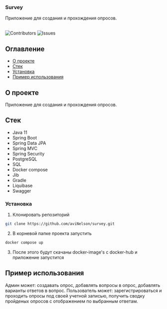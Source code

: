 
 <br/>
<p align="center">
  <h3 align="left">Survey</h3>

  <p align="left">
    Приложение для создания и прохождения опросов.
    <br/>
    <br/>
  </p>
</p>

![Contributors](https://img.shields.io/github/contributors/AviNelson/microservices-project?color=dark-green) ![Issues](https://img.shields.io/github/issues/AviNelson/microservices-project) 

## Оглавление

* [О проекте](#о-проекте)
* [Стек](#стек)
* [Установка](#установка)
* [Пример использования](#пример-использования)

## О проекте

Приложение для создания и прохождения опросов.

## Стек

* Java 11
* Spring Boot
* Spring Data JPA
* Spring MVC
* Spring Security
* PostgreSQL
* SQL
* Docker compose
* Jib
* Gradle
* Liquibase
* Swagger

### Установка

1. Клонировать репозиторий

```sh
git clone https://github.com/aviNelson/survey.git
```

2. В корневой папке проекта запустить

```sh
docker compose up
```

3. После этого будут скачаны docker-image's с docker-hub и приложение запустится

## Пример использования


Админ может: создавать опрос, добавлять вопросы в опрос, добавлять варианты ответов в вопрос.
Пользователь может: зарегистрироваться и проходить опросы под своей учетной записью, получить сводку пройденых опросов с отображением по выбранным ответам.




